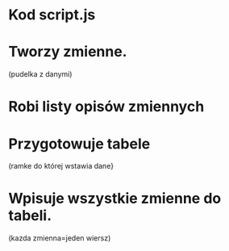  # Kod script.js 
# Tworzy zmienne.
(pudelka  z danymi)
# Robi listy opisów zmiennych 
# Przygotowuje tabele
(ramke do której wstawia dane}
# Wpisuje wszystkie zmienne do tabeli.
(kazda zmienna=jeden wiersz)
